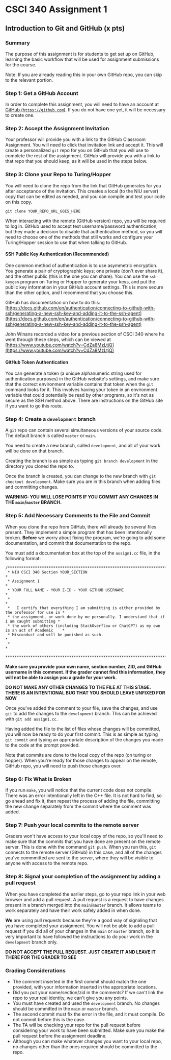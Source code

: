 # CSCI 340 Assignment 1

## Introduction to Git and GitHub (x pts)

### Summary

The purpose of this assignment is for students to get set up on GitHub, learning
the basic workflow that will be used for assignment submissions for the course.

Note: If you are already reading this in your own GitHub repo, you can skip to the relevant portion.

### Step 1: Get a GitHub Account

In order to complete this assignment, you will need to have an account at 
[GitHub (`https://github.com`)](https://github.com). If you do not have one yet,
it will be necessary to create one.

### Step 2: Accept the Assignment Invitation

Your professor will provide you with a link to the GitHub Classroom Assignment. You will need
to click that invitation link and accept it. This will create a personalized `git` repo for you on GitHub that you 
will use to complete the rest of the assignment. GitHub will provide you with a link to that repo that you should keep,
as it will be used in the steps below.

### Step 3: Clone your Repo to Turing/Hopper

You will need to clone the repo from the link that GitHub generates for you after acceptance of
the invitation. This creates a local (to the NIU server) copy that can be edited as needed, and you can compile and
test your code on this copy.

`git clone YOUR_REPO_URL_GOES_HERE`

When interacting with the remote (GitHub version) repo, you will be required to log in. GitHub used to accept text username/password authentication, but they made a decision to disable that authentication method, so you will need to choose one of the methods that still works and configure your Turing/Hopper session to use that when talking to GitHub.

#### SSH Public Key Authentication (Recommended)

One common method of authentication is to use asymmetric encryption. You generate a pair of cryptographic keys; one private (don't ever share it), and the other public (this is the one you can share). You can use the `ssh-keygen` program on Turing or Hopper to generate your keys, and put the public key information in your GitHub account settings. This is more secure than the other option, and I recommend that you choose this.

GitHub has documentation on how to do this:  
[https://docs.github.com/en/authentication/connecting-to-github-with-ssh/generating-a-new-ssh-key-and-adding-it-to-the-ssh-agent](https://docs.github.com/en/authentication/connecting-to-github-with-ssh/generating-a-new-ssh-key-and-adding-it-to-the-ssh-agent)

John Winans recorded a video for a previous section of CSCI 340 where he went through these steps, which can be viewed at 
[https://www.youtube.com/watch?v=CdZa8MzLtjQ](https://www.youtube.com/watch?v=CdZa8MzLtjQ)

#### GitHub Token Authentication

You can generate a token (a unique alphanumeric string used for authentication purposes) in the GitHub website's
settings, and make sure that the correct environment variable contains that token when the `git` command looks
for it. This involves having your token in an environment variable that could potentially be read by other 
programs, so it's not as secure as the SSH method above. There are instructions on the GitHub site if you want to go this route.


### Step 4: Create a `development` branch

A `git` repo can contain several simultaneous versions of your source code. The default branch is called `master` or `main`. 

You need to create a new branch, called `development`, and all of your work will be done on that branch.

Creating the branch is as simple as typing `git branch development` in the directory you cloned the repo to.

Once the branch is created, you can change to the new branch with `git checkout development`. Make sure you are in this branch when adding files and committing changes.

**WARNING: YOU WILL LOSE POINTS IF YOU COMMIT ANY CHANGES IN THE `main`/`master` BRANCH.**

### Step 5: Add Necessary Comments to the File and Commit

When you clone the repo from GitHub, there will already be several files present. They implement a simple program that has been
intentionally broken. **Before** we worry about fixing the program, we're going to add some documentation, and commit that documentation to the repo.

You must add a documentation box at the top of the `assign1.cc` file, in the following format:

~~~~~ {.text}
/**********************************************************************************************
 * NIU CSCI 340 Section YOUR_SECTION                                                          *
 * Assignment 1                                                                               *
 * YOUR FULL NAME - YOUR Z-ID - YOUR GITHUB USERNAME                                          *
 *                                                                                            *
 *   I certify that everything I am submitting is either provided by the professor for use in *
 * the assignment, or work done by me personally. I understand that if I am caught submitting *
 * the work of others (including StackOverflow or ChatGPT) as my own is an act of Academic    *
 * Misconduct and will be punished as such.                                                   *
 *                                                                                            *
 **********************************************************************************************/
~~~~~
**Make sure you provide your own name, section number, ZID, and GitHub username in this comment. If the grader cannot find this information, they will not be able to assign you a grade for your work.**

**DO NOT MAKE ANY OTHER CHANGES TO THE FILE AT THIS STAGE. THERE IS AN INTENTIONAL BUG THAT YOU SHOULD LEAVE UNFIXED FOR NOW**

Once you've added the comment to your file, save the changes, and use `git` to add the changes
to the `development` branch. This can be achieved with `git add assign1.cc`.

Having added the file to the list of files whose changes will be committed, you will now be ready 
to do your first commit. This is as simple as typing `git commit` and typing an appropriate 
description of the changes you made to the code at the prompt provided.

Note that commits are done to the local copy of the repo (on turing or hopper). When you're ready for those changes to appear on the remote, GitHub repo, you will need to push those changes over.

### Step 6: Fix What is Broken

If you run `make`, you will notice that the current code does not compile. There was an error intentionally 
left in the C++ file. It is not hard to find, so go ahead and fix it, then repeat the process of adding the 
file, committing the new change separately from the commit where the comment was added.

### Step 7: Push your local commits to the remote server

Graders won't have access to your local copy of the repo, so you'll need to make sure that the commits that you 
have done are present on the remote server. This is done with the command `git push`. When you run this, `git`
connects to the remote server (GitHub) in this case, and all of the changes you've commmitted are sent to the server, 
where they will be visible to anyone with access to the remote repo.

### Step 8: Signal your completion of the assignment by adding a pull request

When you have completed the earlier steps, go to your repo link in your web browser and add a pull request. 
A pull request is a request to have changes present in a branch merged into the `main`/`master` branch. It allows
teams to work separately and have their work safely added in when done.

**We** are using pull requests because they're a good way of signaling that you have completed your assignment. You will not be able to add a pull request if you did all of your changes in the `main` or `master` branch, so it is very important to have followed the instructions to do your work in the `development` branch only.

**DO NOT ACCEPT THE PULL REQUEST. JUST CREATE IT AND LEAVE IT THERE FOR THE GRADER TO SEE**

### Grading Considerations

 - The comment inserted in the first commit should match the one provided, with your information inserted in the appropriate locations.
 - Did you put your name/section/zid in the comments? If we can't link the repo to your real identity, we can't give you any points.
 - You must have created and used the `development` branch. No changes should be committed in the `main` or `master` branch.
 - The second commit must fix the error in the file, and it must compile. Do not commit before this is the case.
 - The TA will be checking your repo for the pull request before considering your work to have been submitted. Make sure you make the pull request before the assignment deadline.
 - Although you can make whatever changes you want to your local repo, no changes other than the ones required should be committed to the repo.
